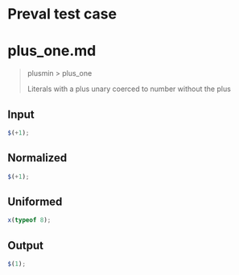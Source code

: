 # Preval test case

# plus_one.md

> plusmin > plus_one
>
> Literals with a plus unary coerced to number without the plus

## Input

`````js filename=intro
$(+1);
`````

## Normalized

`````js filename=intro
$(+1);
`````

## Uniformed

`````js filename=intro
x(typeof 8);
`````

## Output

`````js filename=intro
$(1);
`````
